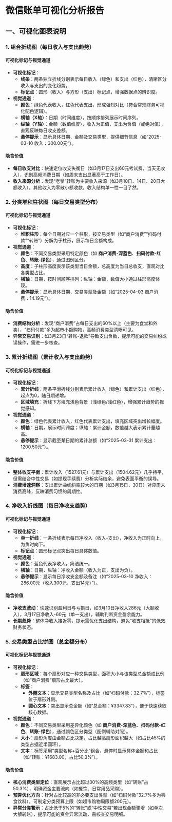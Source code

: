 # 微信账单可视化分析报告

## 一、可视化图表说明

### 1. 组合折线图（每日收入与支出趋势）
#### 可视化标记与视觉通道  
- **可视化标记**：  
  - **线条**：两条独立折线分别表示每日收入（绿色）和支出（红色），清晰区分收入与支出的变化趋势。  
  - **标记点**：圆形（收入）与方形（支出）标记点，增强数据点的辨识度。  
- **视觉通道**：  
  - **颜色**：绿色代表收入，红色代表支出，形成强烈对比（符合常规财务可视化配色逻辑）。  
  - **横轴（X轴）**：日期（时间维度），按顺序排列展示时间序列。  
  - **纵轴（Y轴）**：金额（数值维度），收入为正值，支出为负值（或绝对值），直观反映每日收支差额。  
  - **悬停提示**：显示具体日期、金额及交易类型，提供细节信息（如“2025-03-10 收入：300.00元”）。  

#### 隐含价值  
- **每日收支对比**：快速定位收支失衡日（如3月17日支出60元考试费，当天无收入），识别高频消费日期（如周末支出显著高于工作日）。  
- **收入来源分析**：发现“老爹”转账为主要收入来源（如3月10日、14日、20日大额收入），其他收入为零散小额收款，收入结构单一性一目了然。  


### 2. 分类堆积柱状图（每日交易类型分布）  
#### 可视化标记与视觉通道  
- **可视化标记**：  
  - **堆积柱形**：每个日期对应一个柱形，按交易类型（如“商户消费”“扫码付款”“转账”）分解为子柱形，展示每日金额构成。  
- **视觉通道**：  
  - **颜色**：不同交易类型采用特定颜色（如 **商户消费-深蓝色**、**扫码付款-红色**、**转账-绿色**），通过图例区分。  
  - **高度**：子柱形高度表示该类型当日金额，总高度为当日总收支，直观对比各类型占比。  
  - **横轴**：日期，按时间顺序排列；纵轴：金额，数值大小通过柱形高度体现。  
  - **悬停提示**：显示具体日期、交易类型及金额（如“2025-04-03 商户消费：14.19元”）。  

#### 隐含价值  
- **消费结构分析**：发现“商户消费”占每日支出的60%以上（主要为食堂和外卖），“扫码付款”多为超市小额购物，高频消费类型清晰可见。  
- **异常交易识别**：如3月23日“转账-退款”导致支出负数，提示可能的交易纠纷或误操作，需进一步核查。  


### 3. 累计折线图（累计收入与支出趋势）  
#### 可视化标记与视觉通道  
- **可视化标记**：  
  - **累计折线**：两条平滑折线分别表示累计收入（绿色）和累计支出（红色），起点为0，随日期递增。  
  - **区域填充**：折线下方填充浅色背景（浅绿色/浅红色），增强累计趋势的视觉感知。  
- **视觉通道**：  
  - **颜色**：绿色代表累计收入，红色代表累计支出，填充区域突出增长幅度。  
  - **横轴**：日期，展示时间跨度；纵轴：累计金额，数值越大表示累计量越高。  
  - **悬停提示**：显示截至某日期的累计总额（如“2025-03-31 累计支出：1200.50元”）。  

#### 隐含价值  
- **整体收支平衡**：累计收入（1527.61元）与累计支出（1504.62元）几乎持平，但需结合中性交易（如提现手续费）分析实际结余，避免表面平衡的误导。  
- **消费增速洞察**：支出累计曲线斜率较大的日期（如3月15日、30日）对应周末消费高峰，反映消费习惯的周期性。  


### 4. 净收入折线图（每日净收支趋势）  
#### 可视化标记与视觉通道  
- **可视化标记**：  
  - **单一折线**：一条折线表示每日净收入（收入-支出），净收入为正时向上，为负时向下。  
  - **标记点**：圆形标记点突出每日具体数值。  
- **视觉通道**：  
  - **颜色**：蓝色代表净收入，简洁统一。  
  - **横轴**：日期，纵轴：净收入金额（收入为正，支出为负）。  
  - **悬停提示**：显示每日净收支金额及备注（如“2025-03-10 净收入：286.00元（收入300元，支出14元）”）。  

#### 隐含价值  
- **净收支波动**：快速识别盈利日与亏损日，如3月10日净收入286元（大额收入），3月17日净收入-60元（单一支出），辅助判断资金盈余能力。  
- **长期趋势**：整体净收入接近零，提示需优化支出结构，避免“收支相抵”的低效财务状态。  


### 5. 交易类型占比饼图（总金额分布）  
#### 可视化标记与视觉通道  
- **可视化标记**：  
  - **扇形区域**：每个扇形对应一种交易类型，面积大小与该类型总金额成比例（如“商户消费”扇形占比最大）。  
  - **标签**：  
    - **外圈文本**：显示交易类型名称及占比（如“扫码付款：32.7%”），标签位于扇形外侧。  
    - **圆心文本**：突出显示总金额（如“总金额：¥3347.83”），便于快速获取核心数据。  
- **视觉通道**：  
  - **颜色**：不同交易类型采用差异化颜色（如 **商户消费-深蓝色**、**扫码付款-红色**、**转账-绿色**），通过颜色区分类型（图例辅助对照）。  
  - **大小**：扇形角度由金额占比决定，占比越高扇形面积越大（如占比45%的类型占据近半圆环）。  
  - **文本**：标签采用“类型名称+百分比”组合，悬停时显示具体金额和占比（如“转账：¥1683.00，占比50.3%”）。  

#### 隐含价值  
- **核心消费类型定位**：直观展示占比超过30%的高频类型（如“转账”占50.3%），明确资金主要流向（如餐饮、日常用品采购）。  
- **预算优化方向**：针对占比较高的非必要支出类型（如“扫码付款”32.7%多为零食饮料），可制定分类预算上限（如超市购物周限额200元）。  
- **异常分类警示**：占比低于5%的“转账”或“中性交易”若出现金额骤增（如单次大额转账），提示可能的资金异常流动，需核查交易明细。  


